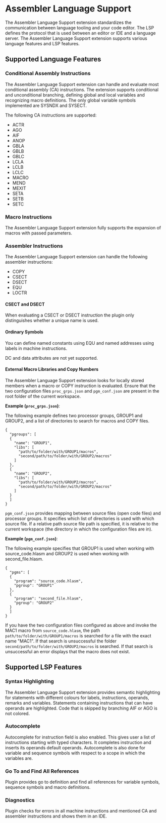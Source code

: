 # Assembler Language Support

The Assembler Language Support extension standardizes the communication between language tooling and your code editor. The LSP defines the protocol that is used between an editor or IDE and a language server. The Assembler Language Support extension supports various language features and LSP features.

## Supported Language Features

### Conditional Assembly Instructions

The Assembler Language Support extension can handle and evaluate most conditional assembly (CA) instructions. The extension supports conditional and unconditional branching, defining global and local variables and recognizing macro definitions. The only global variable symbols implemented are SYSNDX and SYSECT.

The following CA instructions are supported:

* ACTR
* AGO
* AIF
* ANOP
* GBLA
* GBLB
* GBLC
* LCLA
* LCLB
* LCLC
* MACRO
* MEND
* MEXIT
* SETA
* SETB
* SETC

### Macro Instructions

The Assembler Language Support extension fully supports the expansion of macros with passed parameters.

### Assembler Instructions

The Assembler Language Support extension can handle the following assembler instructions:

* COPY
* CSECT
* DSECT
* EQU
* LOCTR

#### CSECT and DSECT

When evaluating a CSECT or DSECT instruction the plugin only distinguishes whether a unique name is used.

#### Ordinary Symbols

You can define named constants using EQU and named addresses using labels in machine instructions.

DC and data attributes are not yet supported.

#### External Macro Libraries and Copy Numbers

The Assembler Language Support extension looks for locally stored members when a macro or COPY instruction is evaluated. Ensure that the two configuration files `proc_grps.json` and `pgm_conf.json` are present in the root folder of the current workspace.

**Example (`proc_grps.json`)**:

The following example defines two processor groups, GROUP1 and GROUP2, and a list of directories to search for macros and COPY files.


    {
      "pgroups": [
      {
        "name": "GROUP1",
        "libs": [
          "path/to/folder/with/GROUP1/macros",
          "second/path/to/folder/with/GROUP2/macros"
        ]
      },
      {
        "name": "GROUP2",
        "libs": [
          "path/to/folder/with/GROUP2/macros",
          "second/path/to/folder/with/GROUP2/macros"
        ]
      }
      ]
    }

`pgm_conf.json` provides mapping between source files (open code files) and processor groups. It specifies which list of directories is used with which source file. If a relative path source file path is specified, it is relative to the current workspace (the directory in which the configuration files are in).

**Example (`pgm_conf.json`)**:

The following example specifies that GROUP1 is used when working with source_code.hlasm and GROUP2 is used when working with second_file.hlasm. 

    {
      "pgms": [
      {
        "program": "source_code.hlasm",
        "pgroup": "GROUP1"
      },
      {
        "program": "second_file.hlasm",
        "pgroup": "GROUP2"
      }
      ]
    }
    
If you have the two configuration files configured as above and invoke the MAC1 macro from `source_code.hlasm`, the path `path/to/folder/with/GROUP1/macros` is searched for a file with the exact name "MAC1". If that search is unsuccessful the folder `second/path/to/folder/with/GROUP2/macros` is searched. If that search is unsuccessful an error displays that the macro does not exist.

## Supported LSP Features

### Syntax Highlighting

The Assembler Language Support extension provides semantic highlighting for statements with different colours for labels, instructions, operands, remarks and variables. Statements containing instructions that can have operands are highlighted. Code that is skipped by branching AIF or AGO is not colored.

### Autocomplete

Autocomplete for instruction field is also enabled. This gives user a list of instructions starting with typed characters. It completes instruction and inserts its operands default operands. Autocomplete is also done for variable and sequence symbols with respect to a scope in which the variables are.

### Go To and Find All References

Plugin provides go to definition and find all references for variable symbols, sequence symbols and macro definitions.

### Diagnostics

Plugin checks for errors in all machine instructions and mentioned CA and assembler instructions and shows them in an IDE.
